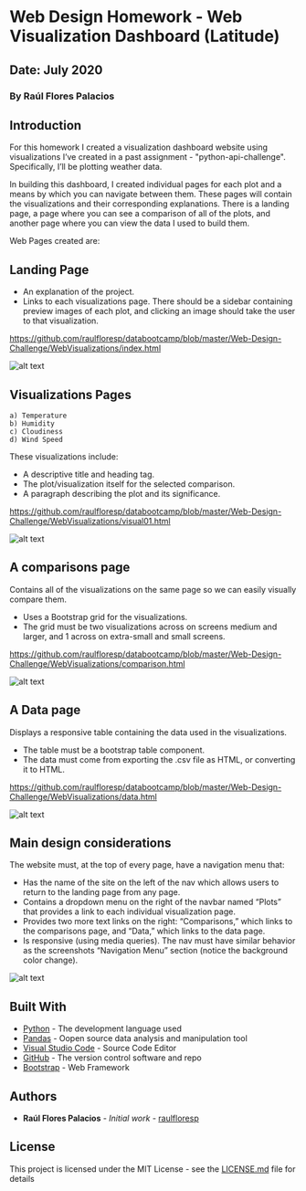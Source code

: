 # Web Design Homework - Web Visualization Dashboard (Latitude)
## Date: July 2020
### By Raúl Flores Palacios


## Introduction
For this homework I created a visualization dashboard website using visualizations I’ve created in a past assignment - "python-api-challenge". Specifically, I’ll be plotting weather data.

In building this dashboard, I created individual pages for each plot and a means by which you can navigate between them. These pages will contain the visualizations and their corresponding explanations. There is a landing page, a page where you can see a comparison of all of the plots, and another page where you can view the data I used to build them.

Web Pages created are:

## Landing Page
* An explanation of the project.
* Links to each visualizations page. There should be a sidebar containing preview images of each plot, and clicking an image should take the user to that visualization.

https://github.com/raulfloresp/databootcamp/blob/master/Web-Design-Challenge/WebVisualizations/index.html

![alt text](https://github.com/raulfloresp/databootcamp/blob/master/Web-Design-Challenge/WebVisualizations/Assets/Landing_Page.jpg?raw=true)


## Visualizations Pages
    a) Temperature
    b) Humidity
    c) Cloudiness
    d) Wind Speed

These visualizations include:
* A descriptive title and heading tag.
* The plot/visualization itself for the selected comparison.
* A paragraph describing the plot and its significance.

https://github.com/raulfloresp/databootcamp/blob/master/Web-Design-Challenge/WebVisualizations/visual01.html

![alt text](https://github.com/raulfloresp/databootcamp/blob/master/Web-Design-Challenge/WebVisualizations/Assets/Visualizations_Page.jpg?raw=true)


## A comparisons page
Contains all of the visualizations on the same page so we can easily visually compare them.
* Uses a Bootstrap grid for the visualizations.
* The grid must be two visualizations across on screens medium and larger, and 1 across on extra-small and small screens.

https://github.com/raulfloresp/databootcamp/blob/master/Web-Design-Challenge/WebVisualizations/comparison.html

![alt text](https://github.com/raulfloresp/databootcamp/blob/master/Web-Design-Challenge/WebVisualizations/Assets/Comparisons.jpg?raw=true)


## A Data page
Displays a responsive table containing the data used in the visualizations.
* The table must be a bootstrap table component.
* The data must come from exporting the .csv file as HTML, or converting it to HTML.

https://github.com/raulfloresp/databootcamp/blob/master/Web-Design-Challenge/WebVisualizations/data.html

![alt text](https://github.com/raulfloresp/databootcamp/blob/master/Web-Design-Challenge/WebVisualizations/Assets/Data.jpg?raw=true)


## Main design considerations
The website must, at the top of every page, have a navigation menu that:

* Has the name of the site on the left of the nav which allows users to return to the landing page from any page.
* Contains a dropdown menu on the right of the navbar named “Plots” that provides a link to each individual visualization page.
* Provides two more text links on the right: “Comparisons,” which links to the comparisons page, and “Data,” which links to the data page.
* Is responsive (using media queries). The nav must have similar behavior as the screenshots “Navigation Menu” section (notice the background color change).


![alt text](https://github.com/raulfloresp/databootcamp/blob/master/Web-Design-Challenge/WebVisualizations/Assets/Nav_Bar.jpg?raw=true)



## Built With

* [Python](https://www.python.org/) - The development language used
* [Pandas](https://pandas.pydata.org/) - Oopen source data analysis and manipulation tool
* [Visual Studio Code](https://code.visualstudio.com/) - Source Code Editor
* [GitHub](https://github.com/) - The version control software and repo
* [Bootstrap](https://getbootstrap.com/) - Web Framework


## Authors

* **Raúl Flores Palacios** - *Initial work* - [raulfloresp](https://github.com/raulfloresp/databootcamp)


## License
This project is licensed under the MIT License - see the [LICENSE.md](LICENSE.md) file for details
